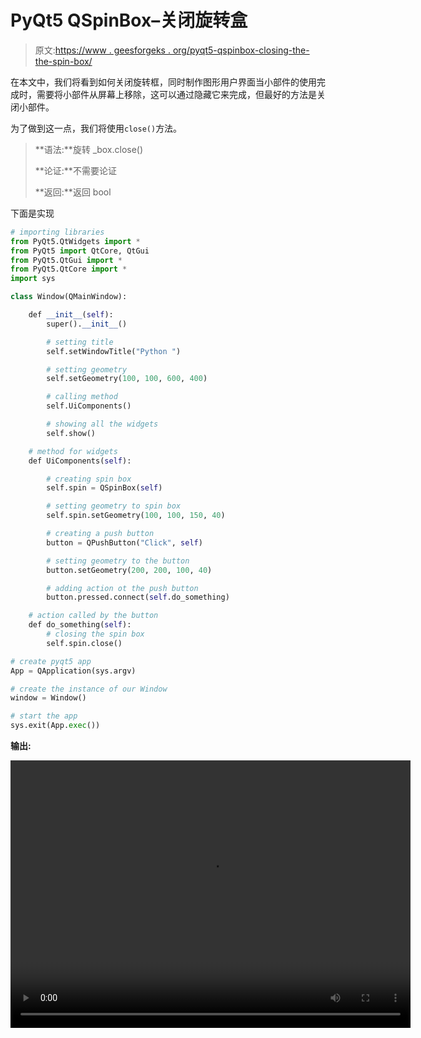 # PyQt5 QSpinBox–关闭旋转盒

> 原文:[https://www . geesforgeks . org/pyqt5-qspinbox-closing-the-the-spin-box/](https://www.geeksforgeeks.org/pyqt5-qspinbox-closing-the-spin-box/)

在本文中，我们将看到如何关闭旋转框，同时制作图形用户界面当小部件的使用完成时，需要将小部件从屏幕上移除，这可以通过隐藏它来完成，但最好的方法是关闭小部件。

为了做到这一点，我们将使用`close()`方法。

> **语法:**旋转 _box.close()
> 
> **论证:**不需要论证
> 
> **返回:**返回 bool

下面是实现

```py
# importing libraries
from PyQt5.QtWidgets import * 
from PyQt5 import QtCore, QtGui
from PyQt5.QtGui import * 
from PyQt5.QtCore import * 
import sys

class Window(QMainWindow):

    def __init__(self):
        super().__init__()

        # setting title
        self.setWindowTitle("Python ")

        # setting geometry
        self.setGeometry(100, 100, 600, 400)

        # calling method
        self.UiComponents()

        # showing all the widgets
        self.show()

    # method for widgets
    def UiComponents(self):

        # creating spin box
        self.spin = QSpinBox(self)

        # setting geometry to spin box
        self.spin.setGeometry(100, 100, 150, 40)

        # creating a push button
        button = QPushButton("Click", self)

        # setting geometry to the button
        button.setGeometry(200, 200, 100, 40)

        # adding action ot the push button
        button.pressed.connect(self.do_something)

    # action called by the button
    def do_something(self):
        # closing the spin box
        self.spin.close()

# create pyqt5 app
App = QApplication(sys.argv)

# create the instance of our Window
window = Window()

# start the app
sys.exit(App.exec())
```

**输出:**

<video class="wp-video-shortcode" id="video-407948-1" width="640" height="428" preload="metadata" controls=""><source type="video/mp4" src="https://media.geeksforgeeks.org/wp-content/uploads/20200505020223/Python-05-05-2020-02_02_08.mp4?_=1">[https://media.geeksforgeeks.org/wp-content/uploads/20200505020223/Python-05-05-2020-02_02_08.mp4](https://media.geeksforgeeks.org/wp-content/uploads/20200505020223/Python-05-05-2020-02_02_08.mp4)</video>